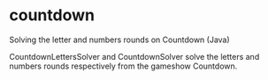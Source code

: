 # countdown
Solving the letter and numbers rounds on Countdown (Java)

CountdownLettersSolver and CountdownSolver solve the letters and numbers rounds respectively from the gameshow Countdown.
